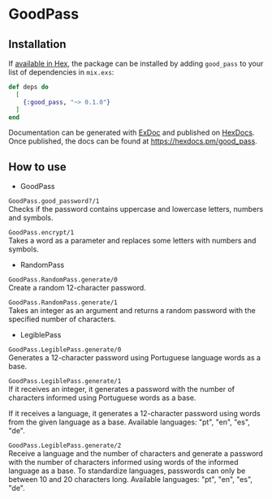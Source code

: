 # GoodPass


## Installation

If [available in Hex](https://hex.pm/docs/publish), the package can be installed
by adding `good_pass` to your list of dependencies in `mix.exs`:

```elixir
def deps do
  [
    {:good_pass, "~> 0.1.0"}
  ]
end
```

Documentation can be generated with [ExDoc](https://github.com/elixir-lang/ex_doc)
and published on [HexDocs](https://hexdocs.pm). Once published, the docs can
be found at <https://hexdocs.pm/good_pass>.

## How to use

- GoodPass

`GoodPass.good_password?/1`\
Checks if the password contains uppercase and lowercase letters, numbers and symbols.

`GoodPass.encrypt/1`\
Takes a word as a parameter and replaces some letters with numbers and symbols.

- RandomPass

`GoodPass.RandomPass.generate/0` \
Create a random 12-character password.

`GoodPass.RandomPass.generate/1` \
Takes an integer as an argument and returns a random password with the specified number of characters.

- LegiblePass

`GoodPass.LegiblePass.generate/0`\
Generates a 12-character password using Portuguese language words as a base.

`GoodPass.LegiblePass.generate/1`\
If it receives an integer, it generates a password with the number of characters informed using Portuguese words as a base.

If it receives a language, it generates a 12-character password using words from the given language as a base. Available languages: "pt", "en", "es", "de".

`GoodPass.LegiblePass.generate/2`\
Receive a language and the number of characters and generate a password with the number of characters informed using words of the informed language as a base.
To standardize languages, passwords can only be between 10 and 20 characters long.
Available languages: "pt", "en", "es", "de".
